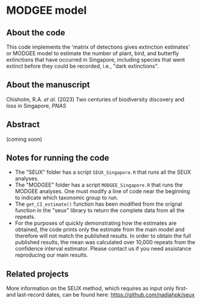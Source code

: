 # MODGEE model

## About the code

This code implements the 'matrix of detections gives extinction estimates' or MODGEE model to estimate the number of plant, bird, and butterfly extinctions that have occurred in Singapore, including species that went extinct before they could be recorded, i.e., "dark extinctions".

## About the manuscript

Chisholm, R.A. _et al._ (2023) Two centuries of biodiversity discovery and loss in Singapore, *PNAS*

## Abstract

(coming soon)

## Notes for running the code

- The "SEUX" folder has a script `SEUX_Singapore.R` that runs all the SEUX analyses. 
- The "MODGEE" folder has a script `MODGEE_Singapore.R` that runs the MODGEE analyses. One must modify a line of code near the beginning to indicate which taxonomic group to run.
- The `get_CI_estimate()` function has been modified from the orignal function in the "seux" library to return the complete data from all the repeats.
- For the purposes of quickly demonstrating how the estimates are obtained, the code prints only the estimate from the main model and therefore will not match the published results. In order to obtain the full published results, the mean was calculated over 10,000 repeats from the confidence interval estimator. Please contact us if you need assistance reproducing our main results.

## Related projects

More information on the SEUX method, which requires as input only first- and last-record dates, can be found here: https://github.com/nadiahpk/seux

